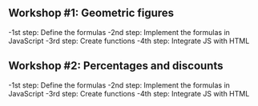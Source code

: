 ## Workshop #1: Geometric figures

-1st step: Define the formulas
-2nd step:  Implement the formulas in JavaScript
-3rd step: Create functions
-4th step: Integrate JS with HTML

## Workshop #2: Percentages and discounts

-1st step: Define the formulas
-2nd step:  Implement the formulas in JavaScript
-3rd step: Create functions
-4th step: Integrate JS with HTML

